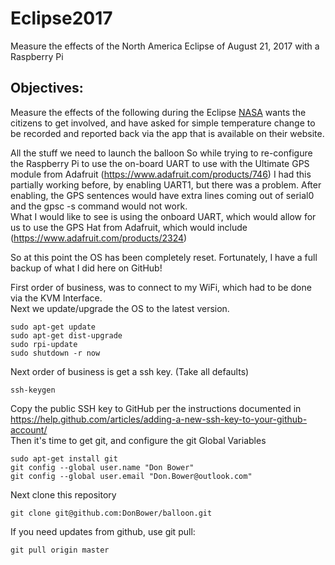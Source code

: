 # Eclipse2017
Measure the effects of the North America Eclipse of August 21, 2017 with a Raspberry Pi
## Objectives:
Measure the effects of the following during the Eclipse
[NASA](https://eclipse2017.nasa.gov/citizen-science) wants the citizens to get involved, and have asked for simple temperature change to be recorded and reported back via the app that is available on their website.


All the stuff we need to launch the balloon
So while trying to re-configure the Raspberry Pi to use the on-board UART
to use with the Ultimate GPS module from Adafruit  (https://www.adafruit.com/products/746)
I had this partially working before, by enabling UART1, but there was a problem.
After enabling, the GPS sentences would have extra lines coming out of serial0 and the gpsc -s command would not work. <br />
What I would like to see is using the onboard UART, which would allow for us to use
the GPS Hat from Adafruit, which would include (https://www.adafruit.com/products/2324)

<p>

So at this point the OS has been completely reset.
Fortunately, I have a full backup of what I did here on GitHub!

First order of business, was to connect to my WiFi, which had to be done via the KVM Interface. <br />
Next we update/upgrade the OS to the latest version.  <br />
```
sudo apt-get update
sudo apt-get dist-upgrade
sudo rpi-update
sudo shutdown -r now
```
Next order of business is get a ssh key. (Take all defaults)
```
ssh-keygen
```
Copy the public SSH key to GitHub per the instructions documented in https://help.github.com/articles/adding-a-new-ssh-key-to-your-github-account/<br>
Then it's time to get git, and configure the git Global Variables <br />
```
sudo apt-get install git
git config --global user.name "Don Bower"
git config --global user.email "Don.Bower@outlook.com"
```
Next clone this repository  <br />
```
git clone git@github.com:DonBower/balloon.git
```
If you need updates from github, use git pull:
```
git pull origin master
```
